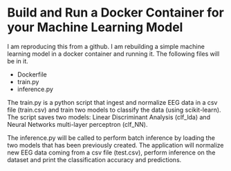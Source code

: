 # Build and Run a Docker Container for your Machine Learning Model  


I am reproducing this from a github. I am rebuilding a simple machine learning model in a docker container and running it. The following files will be in it.


- Dockerfile
- train.py 
- inference.py 

The train.py is  a python script that ingest and normalize EEG data in a csv file (train.csv) and train two models to classify the data (using scikit-learn). The script saves two models: Linear Discriminant Analysis (clf_lda) and Neural Networks multi-layer perceptron (clf_NN). 

The inference.py will be called to perform batch inference by loading the two models that has been previously created. The application will normalize new EEG data coming from a csv file (test.csv), perform inference on the dataset and print the classification accuracy and predictions. 